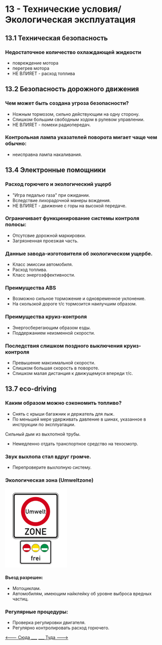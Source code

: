 <h1>13 - Технические условия/Экологическая эксплуатация</h1>

<h2>13.1 Техническая безопасность</h2>
<h3>Недостаточное количество охлаждающей жидкости</h3>
<ul>
<li>повреждение мотора</li>
<li>перегрев мотора</li>
<li>НЕ ВЛИЯЕТ - расход топлива</li>
</ul>

<h2>13.2 Безопасность дорожного движения</h2>

<h3>Чем может быть создана угроза безопасности?</h3>
<ul>
<li>Ножным тормозом, сильно действующим на одну сторону.</li>
<li>Слишком большим свободным ходом в рулевом управлении.</li>
<li>НЕ ВЛИЯЕТ - помехи радиопередач.</li>
</ul>

<h3>Контрольная лампа указателей поворота мигает чаще чем обычно:</h3>
<ul>
<li>неисправна лампа накаливания.</li>
</ul>

<h2>13.4 Электронные помощники</h2>

<h3>Расход горючего и экологический ущерб</h3>
<ul>
<li>"Игра педалью газа" при ожидании.</li>
<li>Вследствие лихорадочной манеры вождения.</li>
<li>НЕ ВЛИЯЕТ - движение с горы на высокой передаче.</li>
</ul>

<h3>Ограничивает функцинирование системы контроля полосы:</h3>
<ul>
<li>Отсутсвие дорожной маркировки.</li>
<li>Загрязненная проезжая часть.</li>
</ul>

<h3>Данные завода-изготовителя об экологическом ущербе.</h3>
<ul>
<li>Класс эмиссии автомобиля.</li>
<li>Расход топлива.</li>
<li>Класс энергоэффективности.</li>
</ul>

<h3>Преимущества ABS</h3>
<ul>
<li>Возможно сильное торможение и одновременное уклонение.</li>
<li>На скользкой дороге т/с тормозится наилучшим образом.</li>
</ul>

<h3>Преимущества круиз-контроля</h3>
<ul>
<li>Энергосберегающим образом езды.</li>
<li>Поддержанием неизменной скорости.</li>
</ul>

<h3>Последствия слишком поздного выключения круиз-контроля</h3>
<ul>
<li>Превышение максимальной скорости.</li>
<li>Слишком большая скорость в повороте.</li>
<li>Слишком малая дистанция к движущемуся впереди т/с.</li>
</ul>

<h2>13.7 eco-driving</h2>

<h3>Каким образом можно сэкономить топливо?</h3>
<ul>
<li>Снять с крыши багажник и держатель для лыж.</li>
<li>По меньшей мере удерживать давление в шинах, указанное в инструкции по эксплуатации.</li>
</ul

<h3>Сильный дым из выхлопной трубы.</h3>
<ul>
<li>Немедленно отдать транспортное средство на техосмотр.</li>
</ul>

<h3>Звук выхлопа стал вдруг громче.</h3>
<ul>
<li>Перепроверите выхлопную систему.</li>
</ul>

<h3>Экологическая зона (Umweltzone)</h3>
<img src="/img/sign/umwelt_zone.png" alt="umwelt_zone" width="200"/>
<h4> Въезд разрешен:</h4>
<ul>
<li>Мотоциклам.</li>
<li>Автомобилям, имеющим найклейку об уровне выброса вредных частиц.</li>
</ul>

<h3>Регулярные процедуры:</h3>
<ul>
<li>Проверка регулировки двигателя.</li>
<li>Регулярно контролировать расход горючего.</li>
</ul>

[<--- Сюда ___](/12%20-%20consequneces.md)
[___ Туда --->](/14%20-%20passengers%20&%20cargo.md)
